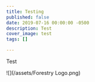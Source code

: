 ```yaml
---
title: Testing
published: false
date: 2019-07-16 00:00:00 -0500
description: Test
cover_image: test
tags: []

---
```

Test

![](/assets/Forestry Logo.png)